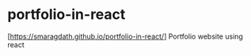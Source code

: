 # portfolio-in-react

[https://smaragdath.github.io/portfolio-in-react/] Portfolio website using react
